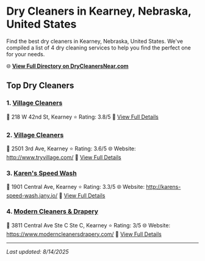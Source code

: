# Dry Cleaners in Kearney, Nebraska, United States

Find the best dry cleaners in Kearney, Nebraska, United States. We've compiled a list of 4 dry cleaning services to help you find the perfect one for your needs.

🌐 **[View Full Directory on DryCleanersNear.com](https://drycleanersnear.com/city/US/Nebraska/Kearney)**

## Top Dry Cleaners

### 1. [Village Cleaners](https://drycleanersnear.com/dryCleaner/687afc23109507a5c1d43a68/village-cleaners)
📍 218 W 42nd St, Kearney
⭐ Rating: 3.8/5
🔗 [View Full Details](https://drycleanersnear.com/dryCleaner/687afc23109507a5c1d43a68/village-cleaners)

### 2. [Village Cleaners](https://drycleanersnear.com/dryCleaner/687afc22109507a5c1d43a24/village-cleaners)
📍 2501 3rd Ave, Kearney
⭐ Rating: 3.6/5
🌐 Website: http://www.tryvillage.com/
🔗 [View Full Details](https://drycleanersnear.com/dryCleaner/687afc22109507a5c1d43a24/village-cleaners)

### 3. [Karen's Speed Wash](https://drycleanersnear.com/dryCleaner/687afc22109507a5c1d43a46/karen-s-speed-wash)
📍 1901 Central Ave, Kearney
⭐ Rating: 3.3/5
🌐 Website: http://karens-speed-wash.jany.io/
🔗 [View Full Details](https://drycleanersnear.com/dryCleaner/687afc22109507a5c1d43a46/karen-s-speed-wash)

### 4. [Modern Cleaners & Drapery](https://drycleanersnear.com/dryCleaner/687afc25109507a5c1d43a99/modern-cleaners-drapery)
📍 3811 Central Ave Ste C Ste C, Kearney
⭐ Rating: 3/5
🌐 Website: https://www.moderncleanersdrapery.com/
🔗 [View Full Details](https://drycleanersnear.com/dryCleaner/687afc25109507a5c1d43a99/modern-cleaners-drapery)


---

*Last updated: 8/14/2025*
